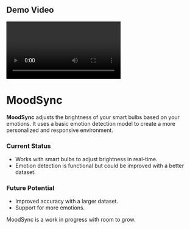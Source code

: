 

## Demo Video

<video src="https://github.com/user-attachments/assets/2e84552e-f2fc-4b9b-97c9-0a98643ab0f7
" controls="controls" style="max-width: 100%; height: auto;">
    Your browser does not support the video tag.
</video>


# MoodSync

**MoodSync** adjusts the brightness of your smart bulbs based on your emotions. It uses a basic emotion detection model to create a more personalized and responsive environment.

### Current Status
- Works with smart bulbs to adjust brightness in real-time.
- Emotion detection is functional but could be improved with a better dataset.

### Future Potential
- Improved accuracy with a larger dataset.
- Support for more emotions.

MoodSync is a work in progress with room to grow.

